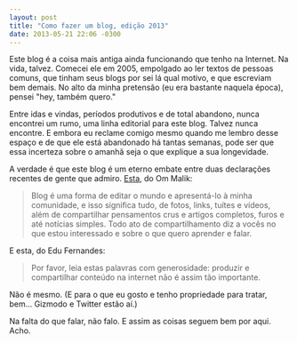 ```yaml
---
layout: post
title: "Como fazer um blog, edição 2013"
date: 2013-05-21 22:06 -0300
---
```

Este blog é a coisa mais antiga ainda funcionando que tenho na Internet. Na vida, talvez. Comecei ele em 2005, empolgado ao ler textos de pessoas comuns, que tinham seus blogs por sei lá qual motivo, e que escreviam bem demais. No alto da minha pretensão (eu era bastante naquela época), pensei "hey, também quero."

Entre idas e vindas, períodos produtivos e de total abandono, nunca encontrei um rumo, uma linha editorial para este blog. Talvez nunca encontre. E embora eu reclame comigo mesmo quando me lembro desse espaço e de que ele está abandonado há tantas semanas, pode ser que essa incerteza sobre o amanhã seja o que explique a sua longevidade.

A verdade é que este blog é um eterno embate entre duas declarações recentes de gente que admiro. [Esta](http://gigaom.com/2013/05/10/how-the-new-york-times-can-fight-buzzfeed-reinvent-its-future/), do Om Malik:

> Blog é uma forma de editar o mundo e apresentá-lo à minha comunidade, e isso significa tudo, de fotos, links, tuítes e vídeos, além de compartilhar pensamentos crus e artigos completos, furos e até notícias simples. Todo ato de compartilhamento diz a vocês no que estou interessado e sobre o que quero aprender e falar.

E esta, do Edu Fernandes:

> Por favor, leia estas palavras com generosidade: produzir e compartilhar conteúdo na internet não é assim tão importante.

Não é mesmo. (E para o que eu gosto e tenho propriedade para tratar, bem… Gizmodo e Twitter estão aí.)

Na falta do que falar, não falo. E assim as coisas seguem bem por aqui. Acho.
